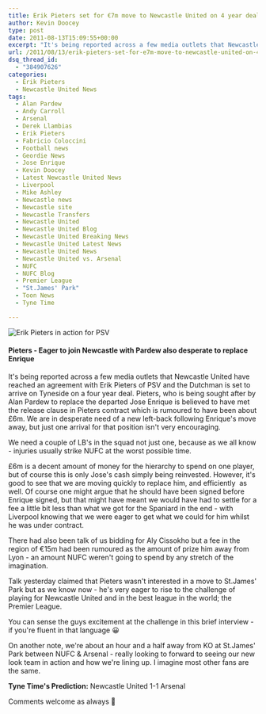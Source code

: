 ```yaml
---
title: Erik Pieters set for €7m move to Newcastle United on 4 year deal
author: Kevin Doocey
type: post
date: 2011-08-13T15:09:55+00:00
excerpt: "It's being reported across a few media outlets that Newcastle United have reached an agreement with Erik Pieters of PSV and the Dutchman is set to arrive on Tyneside on.."
url: /2011/08/13/erik-pieters-set-for-e7m-move-to-newcastle-united-on-4-year-deal/
dsq_thread_id:
  - "384907626"
categories:
  - Erik Pieters
  - Newcastle United News
tags:
  - Alan Pardew
  - Andy Carroll
  - Arsenal
  - Derek Llambias
  - Erik Pieters
  - Fabricio Coloccini
  - Football news
  - Geordie News
  - Jose Enrique
  - Kevin Doocey
  - Latest Newcastle United News
  - Liverpool
  - Mike Ashley
  - Newcastle news
  - Newcastle site
  - Newcastle Transfers
  - Newcastle United
  - Newcastle United Blog
  - Newcastle United Breaking News
  - Newcastle United Latest News
  - Newcastle United News
  - Newcastle United vs. Arsenal
  - NUFC
  - NUFC Blog
  - Premier League
  - "St.James' Park"
  - Toon News
  - Tyne Time

---
```

![Erik Pieters in action for PSV](http://www.tynetime.com/wp-content/uploads/2011/08/Erik-Pieters-PSV1.jpg "Erik-Pieters-PSV")

#### Pieters - Eager to join Newcastle with Pardew also desperate to replace Enrique

It's being reported across a few media outlets that Newcastle United have reached an agreement with Erik Pieters of PSV and the Dutchman is set to arrive on Tyneside on a four year deal. Pieters, who is being sought after by Alan Pardew to replace the departed Jose Enrique is believed to have met the release clause in Pieters contract which is rumoured to have been about £6m. We are in desperate  need of a new left-back following Enrique's move away, but just one arrival for that position isn't very encouraging.

We need a couple of LB's in the squad not just one, because as we all know - injuries usually strike NUFC at the worst possible time.

£6m is a decent amount of money for the hierarchy to spend on one player, but of course this is only Jose's cash simply being reinvested. However, it's good to see that we are moving quickly to replace him, and efficiently  as well. Of course one might argue that he should have been signed before Enrique signed, but that might have meant we would have had to settle for a fee a little bit less than what we got for the Spaniard in the end - with Liverpool knowing that we were eager to get what we could for him whilst he was under contract.

There had also been talk of us bidding for Aly Cissokho but a fee in the region of €15m had been rumoured as the amount of prize him away from Lyon - an amount NUFC weren't going to spend by any stretch of the imagination.

Talk yesterday claimed that Pieters wasn't interested in a move to St.James' Park but as we know now - he's very eager to rise to the challenge of playing for Newcastle United and in the best league in the world; the Premier League.

You can sense the guys excitement at the challenge in this brief interview - if you're fluent in that language 😀

On another note, we're about an hour and a half away from KO at St.James' Park between NUFC & Arsenal - really looking to forward to seeing our new look team in action and how we're lining up. I imagine most other fans are the same.

**Tyne Time's Prediction:** Newcastle United 1-1 Arsenal

Comments welcome as always 🙂
